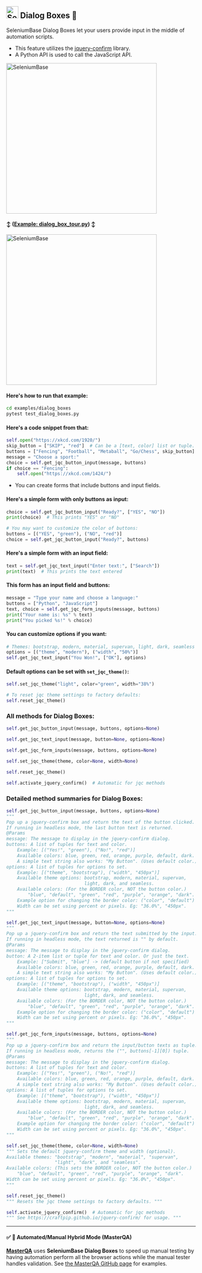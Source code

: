 <!-- SeleniumBase Docs -->

<h2><img src="https://seleniumbase.github.io/img/logo6.png" title="SeleniumBase" width="32"> Dialog Boxes 🛂</h2>

SeleniumBase Dialog Boxes let your users provide input in the middle of automation scripts.

* This feature utilizes the [jquery-confirm](https://craftpip.github.io/jquery-confirm/) library.
* A Python API is used to call the JavaScript API.

<img src="https://seleniumbase.github.io/cdn/img/emoji_sports_dialog.png" alt="SeleniumBase" width="400" />

<h4>↕️ (<a href="https://github.com/seleniumbase/SeleniumBase/blob/master/examples/dialog_boxes/dialog_box_tour.py">Example: dialog_box_tour.py</a>) ↕️</h4>

<img src="https://seleniumbase.github.io/cdn/gif/sports_dialog.gif" alt="SeleniumBase" width="400" />

<h4>Here's how to run that example:</h4>

```zsh
cd examples/dialog_boxes
pytest test_dialog_boxes.py
```

<h4>Here's a code snippet from that:</h4>

```python
self.open("https://xkcd.com/1920/")
skip_button = ["SKIP", "red"]  # Can be a [text, color] list or tuple.
buttons = ["Fencing", "Football", "Metaball", "Go/Chess", skip_button]
message = "Choose a sport:"
choice = self.get_jqc_button_input(message, buttons)
if choice == "Fencing":
    self.open("https://xkcd.com/1424/")
```

* You can create forms that include buttons and input fields.

<h4>Here's a simple form with only buttons as input:</h4>

```python
choice = self.get_jqc_button_input("Ready?", ["YES", "NO"])
print(choice)  # This prints "YES" or "NO"

# You may want to customize the color of buttons:
buttons = [("YES", "green"), ("NO", "red")]
choice = self.get_jqc_button_input("Ready?", buttons)
```

<h4>Here's a simple form with an input field:</h4>

```python
text = self.get_jqc_text_input("Enter text:", ["Search"])
print(text)  # This prints the text entered
```

<h4>This form has an input field and buttons:</h4>

```python
message = "Type your name and choose a language:"
buttons = ["Python", "JavaScript"]
text, choice = self.get_jqc_form_inputs(message, buttons)
print("Your name is: %s" % text)
print("You picked %s!" % choice)
```

<h4>You can customize options if you want:</h4>

```python
# Themes: bootstrap, modern, material, supervan, light, dark, seamless
options = [("theme", "modern"), ("width", "50%")]
self.get_jqc_text_input("You Won!", ["OK"], options)
```

<h4>Default options can be set with <code>set_jqc_theme()</code>:</h4>

```python
self.set_jqc_theme("light", color="green", width="38%")

# To reset jqc theme settings to factory defaults:
self.reset_jqc_theme()
```

<h3>All methods for Dialog Boxes:</h3>

```python
self.get_jqc_button_input(message, buttons, options=None)

self.get_jqc_text_input(message, button=None, options=None)

self.get_jqc_form_inputs(message, buttons, options=None)

self.set_jqc_theme(theme, color=None, width=None)

self.reset_jqc_theme()

self.activate_jquery_confirm()  # Automatic for jqc methods
```

<h3>Detailed method summaries for Dialog Boxes:</h3>

```python
self.get_jqc_button_input(message, buttons, options=None)
"""
Pop up a jquery-confirm box and return the text of the button clicked.
If running in headless mode, the last button text is returned.
@Params
message: The message to display in the jquery-confirm dialog.
buttons: A list of tuples for text and color.
    Example: [("Yes!", "green"), ("No!", "red")]
    Available colors: blue, green, red, orange, purple, default, dark.
    A simple text string also works: "My Button". (Uses default color.)
options: A list of tuples for options to set.
    Example: [("theme", "bootstrap"), ("width", "450px")]
    Available theme options: bootstrap, modern, material, supervan,
                             light, dark, and seamless.
    Available colors: (For the BORDER color, NOT the button color.)
        "blue", "default", "green", "red", "purple", "orange", "dark".
    Example option for changing the border color: ("color", "default")
    Width can be set using percent or pixels. Eg: "36.0%", "450px".
"""

self.get_jqc_text_input(message, button=None, options=None)
"""
Pop up a jquery-confirm box and return the text submitted by the input.
If running in headless mode, the text returned is "" by default.
@Params
message: The message to display in the jquery-confirm dialog.
button: A 2-item list or tuple for text and color. Or just the text.
    Example: ["Submit", "blue"] -> (default button if not specified)
    Available colors: blue, green, red, orange, purple, default, dark.
    A simple text string also works: "My Button". (Uses default color.)
options: A list of tuples for options to set.
    Example: [("theme", "bootstrap"), ("width", "450px")]
    Available theme options: bootstrap, modern, material, supervan,
                             light, dark, and seamless.
    Available colors: (For the BORDER color, NOT the button color.)
        "blue", "default", "green", "red", "purple", "orange", "dark".
    Example option for changing the border color: ("color", "default")
    Width can be set using percent or pixels. Eg: "36.0%", "450px".
"""

self.get_jqc_form_inputs(message, buttons, options=None)
"""
Pop up a jquery-confirm box and return the input/button texts as tuple.
If running in headless mode, returns the ("", buttons[-1][0]) tuple.
@Params
message: The message to display in the jquery-confirm dialog.
buttons: A list of tuples for text and color.
    Example: [("Yes!", "green"), ("No!", "red")]
    Available colors: blue, green, red, orange, purple, default, dark.
    A simple text string also works: "My Button". (Uses default color.)
options: A list of tuples for options to set.
    Example: [("theme", "bootstrap"), ("width", "450px")]
    Available theme options: bootstrap, modern, material, supervan,
                             light, dark, and seamless.
    Available colors: (For the BORDER color, NOT the button color.)
        "blue", "default", "green", "red", "purple", "orange", "dark".
    Example option for changing the border color: ("color", "default")
    Width can be set using percent or pixels. Eg: "36.0%", "450px".
"""

self.set_jqc_theme(theme, color=None, width=None)
""" Sets the default jquery-confirm theme and width (optional).
Available themes: "bootstrap", "modern", "material", "supervan",
                  "light", "dark", and "seamless".
Available colors: (This sets the BORDER color, NOT the button color.)
    "blue", "default", "green", "red", "purple", "orange", "dark".
Width can be set using percent or pixels. Eg: "36.0%", "450px".
"""

self.reset_jqc_theme()
""" Resets the jqc theme settings to factory defaults. """

self.activate_jquery_confirm()  # Automatic for jqc methods
""" See https://craftpip.github.io/jquery-confirm/ for usage. """
```

--------

<h4>✅ 🛂 Automated/Manual Hybrid Mode (MasterQA)</h4>
<p><b><a href="https://seleniumbase.github.io/seleniumbase/masterqa/ReadMe/">MasterQA</a></b> uses <b>SeleniumBase Dialog Boxes</b> to speed up manual testing by having automation perform all the browser actions while the manual tester handles validation. See <a href="https://github.com/seleniumbase/SeleniumBase/tree/master/examples/master_qa">the MasterQA GitHub page</a> for examples.</p>
